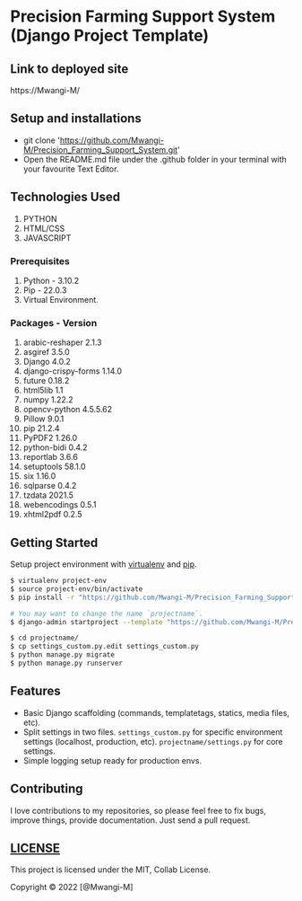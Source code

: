 # Precision Farming Support System (Django Project Template)

## Link to deployed site
https://Mwangi-M/

## Setup and installations
* git clone 'https://github.com/Mwangi-M/Precision_Farming_Support_System.git'
* Open the README.md file under the .github folder in your terminal with your favourite Text Editor.



## Technologies Used
1. PYTHON
2. HTML/CSS
3. JAVASCRIPT


### Prerequisites
1. Python              - 3.10.2
2. Pip                 - 22.0.3
3. Virtual Environment.


### Packages         -  Version 
1. arabic-reshaper      2.1.3
2. asgiref              3.5.0
3. Django               4.0.2
4. django-crispy-forms  1.14.0
5. future               0.18.2
6. html5lib             1.1
7. numpy                1.22.2
8. opencv-python        4.5.5.62
9. Pillow               9.0.1
10. pip                 21.2.4
11. PyPDF2              1.26.0
12. python-bidi         0.4.2
13. reportlab           3.6.6
14. setuptools          58.1.0
15. six                 1.16.0
16. sqlparse            0.4.2
17. tzdata              2021.5
18. webencodings        0.5.1
19. xhtml2pdf           0.2.5



## Getting Started

Setup project environment with [virtualenv](https://virtualenv.pypa.io) and [pip](https://pip.pypa.io).

```bash
$ virtualenv project-env
$ source project-env/bin/activate
$ pip install -r "https://github.com/Mwangi-M/Precision_Farming_Support_System/blob/master/Requirements.txt"

# You may want to change the name `projectname`.
$ django-admin startproject --template "https://github.com/Mwangi-M/Precision_Farming_Support_System/archive/refs/heads/master.zip" projectname

$ cd projectname/
$ cp settings_custom.py.edit settings_custom.py
$ python manage.py migrate
$ python manage.py runserver
```



## Features

* Basic Django scaffolding (commands, templatetags, statics, media files, etc).
* Split settings in two files. `settings_custom.py` for specific environment settings (localhost, production, etc). `projectname/settings.py` for core settings.
* Simple logging setup ready for production envs.



## Contributing

I love contributions to my repositories, so please feel free to fix bugs, improve things, provide documentation. Just send a pull request.



## [LICENSE](LICENSE)
This project is licensed under the MIT, Collab License.

Copyright &copy; 2022 [@Mwangi-M]
